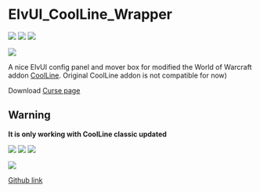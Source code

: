 # ElvUI_CoolLine_Wrapper
[![](http://cf.way2muchnoise.eu/title/356978.svg)](https://www.curseforge.com/wow/addons/coolline-classic-updated)
[![](http://cf.way2muchnoise.eu/versions/356978.svg)](https://www.curseforge.com/wow/addons/coolline-classic-updated)
[![](http://cf.way2muchnoise.eu/full_356978_downloads.svg)](https://www.curseforge.com/wow/addons/coolline-classic-updated)

![](https://github.com/LoneWanderer-GH/CoolLine/workflows/Retail-Classic-Build/badge.svg)


A nice ElvUI config panel and mover box for modified the World of Warcraft addon [CoolLine](https://www.curseforge.com/wow/addons/coolline-classic-updated). Original CoolLine addon is not compatible for now)

Download [Curse page](https://www.curseforge.com/wow/addons/elvui-coolline-wrapper)

## Warning
**It is only working with CoolLine classic updated**

[![](http://cf.way2muchnoise.eu/title/356973.svg)](https://www.curseforge.com/wow/addons/coolline-classic-updated)
[![](http://cf.way2muchnoise.eu/versions/356973.svg)](https://www.curseforge.com/wow/addons/coolline-classic-updated)
[![](http://cf.way2muchnoise.eu/full_356973_downloads.svg)](https://www.curseforge.com/wow/addons/coolline-classic-updated)

![](https://github.com/LoneWanderer-GH/CoolLine/workflows/Retail-Classic-Build/badge.svg)

[Github link](https://github.com/LoneWanderer-GH/CoolLine)
